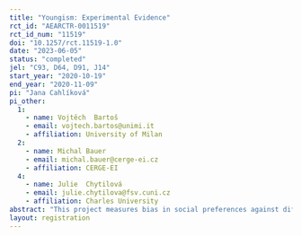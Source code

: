 ```yaml
---
title: "Youngism: Experimental Evidence"
rct_id: "AEARCTR-0011519"
rct_id_num: "11519"
doi: "10.1257/rct.11519-1.0"
date: "2023-06-05"
status: "completed"
jel: "C93, D64, D91, J14"
start_year: "2020-10-19"
end_year: "2020-11-09"
pi: "Jana Cahlíková"
pi_other:
  1:
    - name: Vojtěch  Bartoš
    - email: vojtech.bartos@unimi.it
    - affiliation: University of Milan
  2:
    - name: Michal Bauer
    - email: michal.bauer@cerge-ei.cz
    - affiliation: CERGE-EI
  4:
    - name: Julie  Chytilová
    - email: julie.chytilova@fsv.cuni.cz
    - affiliation: Charles University
abstract: "This project measures bias in social preferences against different age groups using a money allocation task. The focus is on bias against young adults, which we refer to as “youngism”. We test whether such unfavorable treatment is partly due to an inaccurate belief that young adults face relatively little hardship. We randomly provide accurate information on the prevalence of depression and anxiety among different age groups to half of the sample (HARDSHIP treatment). We test whether such information affects social behavior towards the different age groups. "
layout: registration
---
```


